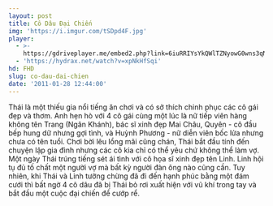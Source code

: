 ```yaml
---
layout: post
title: Cô Dâu Đại Chiến
img: 'https://i.imgur.com/tSDpd4F.jpg'
player:
  - >-
    https://gdriveplayer.me/embed2.php?link=6iuRRIYsYkQWlTZNyowG0wns3qNMl6T%252B%252BBJ5QO2kMJa2DoQy6%252Fb5sHDNJdIZCVi2xPYwH0mryqWK8ZETnlPmlfBeGdMdiTHWUrOifh24ZE4sZzHpPXTptoTfxMqBFxjH0KnOk1xbFfrkGNeilF3AnzUV%252BfJxbYxO2Qlawq85uQOCJxzEr2vGQyc5sT6319MUx2%252F%252BN7t2cJ70mulTy762Qc
  - 'https://hydrax.net/watch?v=xpNkHfSqi'
hd: FHD
slug: co-dau-dai-chien
date: '2011-01-28 12:44:00'
---
```

Thái là một thiếu gia nổi tiếng ăn chơi và có sở thích chinh phục các cô gái đẹp và thơm. Anh hẹn hò với 4 cô gái cùng một lúc là nữ tiếp viên hàng không tên Trang (Ngân Khánh), bác sĩ xinh đẹp Mai Châu, Quyên - cô đầu bếp hung dữ nhưng gợi tình, và Huỳnh Phương - nữ diễn viên bốc lửa nhưng chưa có tên tuổi. Chơi bời lêu lổng mãi cũng chán, Thái bắt đầu tính đến chuyện lập gia đình nhưng các cô kia chỉ có thể yêu chứ không thể làm vợ. Một ngày Thái trúng tiếng sét ái tình với cô họa sĩ xinh đẹp tên Linh. Linh hội tụ đủ tố chất một người vợ mà bất kỳ người đàn ông nào cũng cần. Tuy nhiên, khi Thái và Linh tưởng chừng đã đi đến hạnh phúc bằng một đám cưới thì bất ngờ 4 cô dâu đã bị Thái bỏ rơi xuất hiện với vũ khí trong tay và bắt đầu một cuộc đại chiến để cướp rể.

